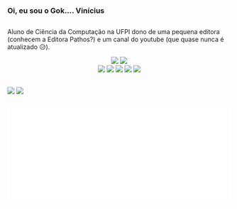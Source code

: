 ### Oi, eu sou o Gok.... Vinícius
##
Aluno de Ciência da Computação na UFPI dono de uma pequena editora (conhecem a Editora Pathos?) e um canal do youtube (que quase nunca é atualizado 😥).

<div align="center">
  <img height="150em" src="https://github-readme-stats.vercel.app/api?username=viniciusmra&count_private=true&show_icons=true&theme=tokyonight"/>
  <img height="150em" src="https://github-readme-stats.vercel.app/api/top-langs/?username=viniciusmra&theme=tokyonight&layout=compact&count_private=true&include_all_commits=true"/>
</div>
<!--
icones das linguagens retirads de devicons
-->
<div align="center">
  
  <img height=30 src="https://cdn.jsdelivr.net/gh/devicons/devicon/icons/arduino/arduino-original-wordmark.svg" />
  <img height=30 src="https://cdn.jsdelivr.net/gh/devicons/devicon/icons/python/python-plain-wordmark.svg" />
  <img height=30 src="https://cdn.jsdelivr.net/gh/devicons/devicon/icons/c/c-plain.svg" />
  <img height=30 src="https://cdn.jsdelivr.net/gh/devicons/devicon/icons/java/java-original-wordmark.svg" />
  <img height=30 src="https://cdn.jsdelivr.net/gh/devicons/devicon/icons/javascript/javascript-original.svg" />

  
</div>

##
<div>
  <a href="https://www.youtube.com/c/quaseengenheiro" target="_blank"><img src="https://img.shields.io/badge/YouTube-FF0000?style=for-the-badge&logo=youtube&logoColor=white"/></a>
  <a href="mailto:viniciusmra@gmail.com" target="_blank"><img src="https://img.shields.io/badge/Gmail-D14836?style=for-the-badge&logo=gmail&logoColor=white"/></a>
</div>

##
<div align="center">
  <img align="center" src="/github-metrics.svg" alt="Metrics" width="800">
</div>  
